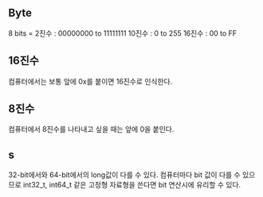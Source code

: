 ## Byte
8 bits = 
2진수 : 00000000 to 11111111
10진수 : 0 to 255
16진수 : 00 to FF
## 16진수
컴퓨터에서는 보통 앞에 0x를 붙이면 16진수로 인식한다.

## 8진수
컴퓨터에서 8진수를 나타내고 싶을 때는 앞에 0을 붙인다.

## s
32-bit에서와 64-bit에서의 long값이 다를 수 있다. 컴퓨터마다 bit 값이 다를 수 있으므로 int32_t, int64_t 같은 고정형 자료형을 쓴다면 bit 연산시에 유리할 수 있다.